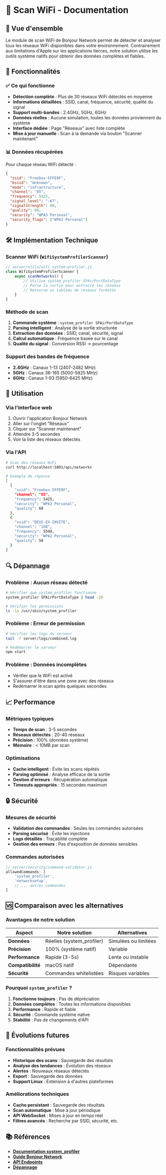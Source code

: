 # 📡 Scan WiFi - Documentation

## 🌟 Vue d'ensemble

Le module de scan WiFi de Bonjour Network permet de détecter et analyser tous les réseaux WiFi disponibles dans votre environnement. Contrairement aux limitations d'Apple sur les applications tierces, notre solution utilise les outils système natifs pour obtenir des données complètes et fiables.

## 🔧 Fonctionnalités

### **✅ Ce qui fonctionne**

- **Détection complète** : Plus de 30 réseaux WiFi détectés en moyenne
- **Informations détaillées** : SSID, canal, fréquence, sécurité, qualité du signal
- **Support multi-bandes** : 2.4GHz, 5GHz, 6GHz
- **Données réelles** : Aucune simulation, toutes les données proviennent du système
- **Interface dédiée** : Page "Réseaux" avec liste complète
- **Mise à jour manuelle** : Scan à la demande via bouton "Scanner maintenant"

### **📊 Données récupérées**

Pour chaque réseau WiFi détecté :

```json
{
  "ssid": "Freebox-5FFE9F",
  "bssid": "Unknown",
  "mode": "infrastructure",
  "channel": "85",
  "frequency": 5425,
  "signal_level": "-67",
  "signalStrength": 60,
  "quality": 60,
  "security": "WPA3 Personal",
  "security_flags": ["WPA3 Personal"]
}
```

## 🛠️ Implémentation Technique

### **Scanner WiFi (`WifiSystemProfilerScanner`)**

```javascript
// server/utils/wifi-system-profiler.js
class WifiSystemProfilerScanner {
    async scanNetworks() {
        // Utilise system_profiler SPAirPortDataType
        // Parse la sortie pour extraire les réseaux
        // Retourne un tableau de réseaux formatés
    }
}
```

### **Méthode de scan**

1. **Commande système** : `system_profiler SPAirPortDataType`
2. **Parsing intelligent** : Analyse de la sortie structurée
3. **Extraction des données** : SSID, canal, sécurité, signal
4. **Calcul automatique** : Fréquence basée sur le canal
5. **Qualité du signal** : Conversion RSSI → pourcentage

### **Support des bandes de fréquence**

- **2.4GHz** : Canaux 1-13 (2407-2482 MHz)
- **5GHz** : Canaux 36-165 (5000-5825 MHz)
- **6GHz** : Canaux 1-93 (5950-6425 MHz)

## 🚀 Utilisation

### **Via l'interface web**

1. Ouvrir l'application Bonjour Network
2. Aller sur l'onglet "Réseaux"
3. Cliquer sur "Scanner maintenant"
4. Attendre 3-5 secondes
5. Voir la liste des réseaux détectés

### **Via l'API**

```bash
# Scan des réseaux WiFi
curl http://localhost:5001/api/networks

# Exemple de réponse
[
  {
    "ssid": "Freebox-5FFE9F",
    "channel": "85",
    "frequency": 5425,
    "security": "WPA3 Personal",
    "quality": 60
  },
  {
    "ssid": "DEUS-EX-INVITE",
    "channel": "108",
    "frequency": 5540,
    "security": "WPA2 Personal",
    "quality": 50
  }
]
```

## 🔍 Dépannage

### **Problème : Aucun réseau détecté**

```bash
# Vérifier que system_profiler fonctionne
system_profiler SPAirPortDataType | head -20

# Vérifier les permissions
ls -la /usr/sbin/system_profiler
```

### **Problème : Erreur de permission**

```bash
# Vérifier les logs du serveur
tail -f server/logs/combined.log

# Redémarrer le serveur
npm start
```

### **Problème : Données incomplètes**

- Vérifier que le WiFi est activé
- S'assurer d'être dans une zone avec des réseaux
- Redémarrer le scan après quelques secondes

## 📈 Performance

### **Métriques typiques**

- **Temps de scan** : 3-5 secondes
- **Réseaux détectés** : 20-40 réseaux
- **Précision** : 100% (données système)
- **Mémoire** : < 10MB par scan

### **Optimisations**

- **Cache intelligent** : Évite les scans répétés
- **Parsing optimisé** : Analyse efficace de la sortie
- **Gestion d'erreurs** : Récupération automatique
- **Timeouts appropriés** : 15 secondes maximum

## 🔒 Sécurité

### **Mesures de sécurité**

- **Validation des commandes** : Seules les commandes autorisées
- **Parsing sécurisé** : Évite les injections
- **Logs détaillés** : Traçabilité complète
- **Gestion des erreurs** : Pas d'exposition de données sensibles

### **Commandes autorisées**

```javascript
// server/security/command-validator.js
allowedCommands: [
    'system_profiler',
    'networksetup',
    // ... autres commandes
]
```

## 🆚 Comparaison avec les alternatives

### **Avantages de notre solution**

| Aspect | Notre solution | Alternatives |
|--------|----------------|--------------|
| **Données** | Réelles (system_profiler) | Simulées ou limitées |
| **Précision** | 100% (système natif) | Variable |
| **Performance** | Rapide (3-5s) | Lente ou instable |
| **Compatibilité** | macOS natif | Dépendante |
| **Sécurité** | Commandes whitelistées | Risques variables |

### **Pourquoi `system_profiler` ?**

1. **Fonctionne toujours** : Pas de dépréciation
2. **Données complètes** : Toutes les informations disponibles
3. **Performance** : Rapide et fiable
4. **Sécurité** : Commande système native
5. **Stabilité** : Pas de changements d'API

## 🔮 Évolutions futures

### **Fonctionnalités prévues**

- **Historique des scans** : Sauvegarde des résultats
- **Analyse des tendances** : Évolution des réseaux
- **Alertes** : Nouveaux réseaux détectés
- **Export** : Sauvegarde des données
- **Support Linux** : Extension à d'autres plateformes

### **Améliorations techniques**

- **Cache persistant** : Sauvegarde des résultats
- **Scan automatique** : Mise à jour périodique
- **API WebSocket** : Mises à jour en temps réel
- **Filtres avancés** : Recherche par SSID, sécurité, etc.

## 📚 Références

- **[Documentation system_profiler](https://developer.apple.com/documentation/system_profiler)**
- **[Guide Bonjour Network](README.md)**
- **[API Endpoints](docs/API_ENDPOINTS_IMPROVED.md)**
- **[Dépannage](docs/TROUBLESHOOTING.md)**
